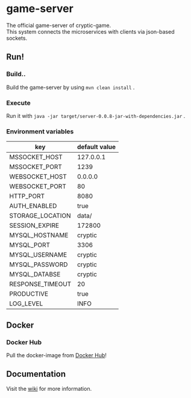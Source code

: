 # game-server

The official game-server of cryptic-game.  
This system connects the microservices with clients via json-based sockets.

## Run!

### Build..

Build the game-server by using `mvn clean install` .  

### Execute

Run it with `java -jar target/server-0.0.8-jar-with-dependencies.jar` .

### Environment variables

| key              | default value |
| ---------------- | ------------- |
| MSSOCKET_HOST    | 127.0.0.1     |
| MSSOCKET_PORT    | 1239          |
| WEBSOCKET_HOST   | 0.0.0.0       |
| WEBSOCKET_PORT   | 80            |
| HTTP_PORT        | 8080          |
| AUTH_ENABLED     | true          |
| STORAGE_LOCATION | data/         |
| SESSION_EXPIRE   | 172800        |
| MYSQL_HOSTNAME   | cryptic       |
| MYSQL_PORT       | 3306          |
| MYSQL_USERNAME   | cryptic       |
| MYSQL_PASSWORD   | cryptic       |
| MYSQL_DATABSE    | cryptic       |
| RESPONSE_TIMEOUT | 20            |
| PRODUCTIVE       | true          |
| LOG_LEVEL        | INFO          |

## Docker

### Docker Hub

Pull the docker-image from [Docker Hub](https://hub.docker.com/r/useto/cryptic-game-server)!

## Documentation

Visit the [wiki](https://github.com/cryptic-game/server/wiki) for more information.

